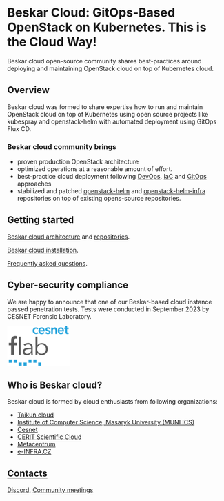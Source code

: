 # Beskar Cloud: GitOps-Based OpenStack on Kubernetes. This is the Cloud Way!

Beskar cloud open-source community shares best-practices around deploying and maintaining OpenStack cloud on top of Kubernetes cloud.

## Overview
Beskar cloud was formed to share expertise how to run and maintain OpenStack cloud on top of Kubernetes using open source projects like kubespray and openstack-helm with automated deployment using GitOps Flux CD.

### Beskar cloud community brings
 * proven production OpenStack architecture
 * optimized operations at a reasonable amount of effort.
 * best-practice cloud deployment following [DevOps](https://en.wikipedia.org/wiki/DevOps), [IaC](https://en.wikipedia.org/wiki/Infrastructure_as_code) and [GitOps](https://en.wikipedia.org/wiki/DevOps#GitOps) approaches
 * stabilized and patched [openstack-helm](https://github.com/beskar-cloud/openstack-helm) and [openstack-helm-infra](https://github.com/beskar-cloud/openstack-helm-infra) repositories on top of existing opens-source repositories.


## Getting started
[Beskar cloud architecture](https://github.com/beskar-cloud/knowledgebase/blob/main/howtos/Beskar/architecture.md) and [repositories](https://github.com/beskar-cloud/knowledgebase/blob/main/howtos/Beskar/repositories.md).

[Beskar cloud installation](https://github.com/beskar-cloud/knowledgebase/blob/main/howtos/Beskar/installation.md).

[Frequently asked questions](https://github.com/beskar-cloud/knowledgebase/blob/main/howtos/Beskar/faq.md).

## Cyber-security compliance
We are happy to announce that one of our Beskar-based cloud instance passed penetration tests. Tests were conducted in September 2023 by CESNET Forensic Laboratory.


![](./pictures/flab_logo-220.png#center)

 

## Who is Beskar cloud?
Beskar cloud is formed by cloud enthusiasts from following organizations:
 * [Taikun cloud](https://taikun.cloud/)
 * [Institute of Computer Science, Masaryk University (MUNI ICS)](https://www.ics.muni.cz/en)
 * [Cesnet](https://www.cesnet.cz/?lang=en)
 * [CERIT Scientific Cloud](https://www.cerit-sc.cz/)
 * [Metacentrum](https://www.metacentrum.cz/en/index.html)
 * [e-INFRA.CZ](https://www.e-infra.cz/en)

## [Contacts](https://github.com/beskar-cloud/knowledgebase/blob/main/team/communications.md)
[Discord](https://discord.gg/VjNvhfQd7N), [Community meetings](https://docs.google.com/document/d/1XWV80e05FNJBcoyT9KNiCFCe7i5_18LtaPsNe_-FcK4)
